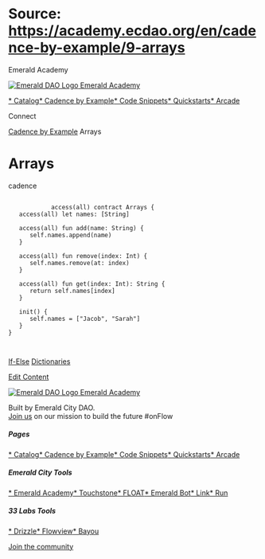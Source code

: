 # Source: https://academy.ecdao.org/en/cadence-by-example/9-arrays

Emerald Academy





[![Emerald DAO Logo](/ea-logo.png)
Emerald Academy](/en/)


[* Catalog](/en/catalog)[* Cadence by Example](/en/cadence-by-example)[* Code Snippets](/en/snippets)[* Quickstarts](/en/quickstarts)[* Arcade](https://arcade.ecdao.org)

Connect



[Cadence by Example](/en/cadence-by-example)
Arrays

# Arrays

cadence

```
		
			access(all) contract Arrays {
   access(all) let names: [String]

   access(all) fun add(name: String) {
      self.names.append(name)
   }

   access(all) fun remove(index: Int) {
      self.names.remove(at: index)
   }

   access(all) fun get(index: Int): String {
      return self.names[index]
   }

   init() {
      self.names = ["Jacob", "Sarah"]
   }
}
		 
	
```

[If-Else](/en/cadence-by-example/8-if-else)
[Dictionaries](/en/cadence-by-example/10-dictionaries)

[Edit Content](https://github.com/emerald-dao/emerald-academy-v2/tree/main/src/lib/content/cadence-by-example/en/9-arrays.md)



[![Emerald DAO Logo](/ea-logo.png)
Emerald Academy](/en/)

Built by Emerald City DAO.  
[Join us](https://discord.gg/emerald-city-906264258189332541) on our mission to build the future #onFlow

##### Pages

[* Catalog](/en/catalog)[* Cadence by Example](/en/cadence-by-example)[* Code Snippets](/en/snippets)[* Quickstarts](/en/quickstarts)[* Arcade](https://arcade.ecdao.org)


##### Emerald City Tools

[* Emerald Academy](https://academy.ecdao.org/)[* Touchstone](https://touchstone.city/)[* FLOAT](https://floats.city/)[* Emerald Bot](https://bot.ecdao.org/)[* Link](https://link.ecdao.org/)[* Run](https://run.ecdao.org/)


##### 33 Labs Tools

[* Drizzle](https://drizzle33.app/)[* Flowview](https://flowview.app/)[* Bayou](https://bayou33.app/)

[Join the community](https://discord.gg/emerald-city-906264258189332541)